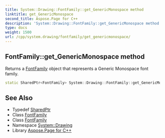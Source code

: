 ```yaml
---
title: System::Drawing::FontFamily::get_GenericMonospace method
linktitle: get_GenericMonospace
second_title: Aspose.Page for C++
description: 'System::Drawing::FontFamily::get_GenericMonospace method. Returns a FontFamily object that represents a Generic Monospace font family in C++.'
type: docs
weight: 1500
url: /cpp/system.drawing/fontfamily/get_genericmonospace/
---
```

## FontFamily::get_GenericMonospace method


Returns a [FontFamily](../) object that represents a Generic Monospace font family.

```cpp
static SharedPtr<FontFamily> System::Drawing::FontFamily::get_GenericMonospace()
```

## See Also

* Typedef [SharedPtr](../../../system/sharedptr/)
* Class [FontFamily](../)
* Class [FontFamily](../)
* Namespace [System::Drawing](../../)
* Library [Aspose.Page for C++](../../../)
